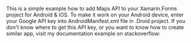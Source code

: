 This is a simple example how to add Maps API to your Xamarin.Forms project for Android & iOS.
To make it work on your Android device, enter your Google API key into AndroidManifest.xml file in .Droid project.
If you don't know where to get this API key, or you want to know how to create similar app, visit my documentation example on stackoverflow: 
